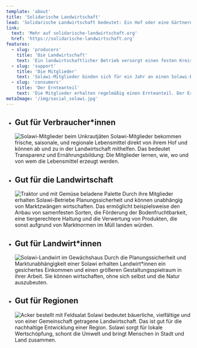 ```yaml
---
template: 'about'
title: 'Solidarische Landwirtschaft'
lead: 'Solidarische Landwirtschaft bedeutet: Ein Hof oder eine Gärtnerei versorgt eine Gruppe von Menschen in der näheren Umgebung mit Lebensmitteln. Im Gegenzug stellt die Gruppe die nötigen Mittel für die Lebensmittel­erzeugung zur Verfügung. Alle Beteiligten teilen sich die Verantwortung, das Risiko, die Kosten und die Ernte.'
link:
  text: 'Mehr auf solidarische-landwirtschaft.org'
  href: 'https://solidarische-landwirtschaft.org'
features:
  - slug: 'producers'
    title: 'Die Landwirtschaft'
    text: 'Ein landwirtschaftlicher Betrieb versorgt einen festen Kreis von Mitgliedern mit Lebensmitteln. Dadurch erhalten Betriebe Planungssicherheit und können unabhängig vom Markt wirtschaften.'
  - slug: 'support'
    title: 'Die Mitglieder'
    text: 'Solawi-Mitglieder binden sich für ein Jahr an einen Solawi-Betrieb und zahlen einen festen monatlichen Beitrag. Sie helfen außerdem bei Mitmachtagen auf dem Hof und werden in Entscheidungen miteinbezogen.'
  - slug: 'consumers'
    title: 'Der Ernteanteil'
    text: 'Die Mitglieder erhalten regelmäßig einen Ernteanteil. Der Ernteanteil besteht je nach Jahreszeit und Angebot der Solawi aus Gemüse, Obst und manchmal auch aus verarbeiteten Produkten wie Saft, Brot oder Käse.'
metaImage: '/img/social_solawi.jpg'
---
```


- ## Gut für Verbraucher\*innen

  ![Solawi-Mitglieder beim Unkrautjäten](/img/about-members.jpg)
  Solawi-Mitglieder bekommen frische, saisonale, und regionale Lebensmittel direkt von ihrem Hof und können ab und zu in der Landwirtschaft mithelfen. Das bedeutet Transparenz und Ernährungsbildung: Die Mitglieder lernen, wie, wo und von wem die Lebensmittel erzeugt werden.

* ## Gut für die Landwirtschaft

  ![Traktor und mit Gemüse beladene Palette](/img/about-farm.jpg)
  Durch ihre Mitglieder erhalten Solawi-Betriebe Planungssicherheit und können unabhängig von Marktzwängen wirtschaften. Das ermöglicht beispielsweise den Anbau von samenfesten Sorten, die Förderung der Bodenfruchtbarkeit, eine tiergerechtere Haltung und die Verwertung von Produkten, die sonst aufgrund von Marktnormen im Müll landen würden.

- ## Gut für Landwirt\*innen

  ![Solawi-Landwirt im Gewächshaus](/img/about-farmer.jpg)
  Durch die Planungssicherheit und Marktunabhängigkeit einer Solawi erhalten Landwirt\*innen ein gesichertes Einkommen und einen größeren Gestaltungsspielraum in ihrer Arbeit. Sie können wirtschaften, ohne sich selbst und die Natur auszubeuten.

* ## Gut für Regionen

  ![Acker bestellt mit Feldsalat](/img/about-region.jpg)
  Solawi bedeutet bäuerliche, vielfältige und von einer Gemeinschaft getragene Landwirtschaft. Das ist gut für die nachhaltige Entwicklung einer Region. Solawi sorgt für lokale Wertschöpfung, schont die Umwelt und bringt Menschen in Stadt und Land zusammen.
